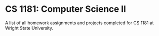 # CS 1181: Computer Science II

A list of all homework assignments and projects completed for CS 1181 at Wright State University.
